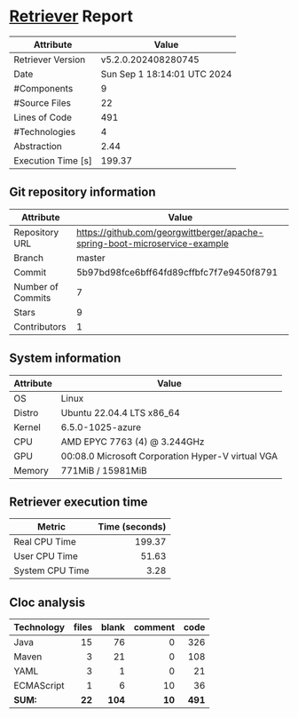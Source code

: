 # [Retriever](https://github.com/PalladioSimulator/Palladio-ReverseEngineering-Retriever) Report
| Attribute          | Value |
| ------------------ | ----- |
| Retriever Version  | v5.2.0.202408280745 |
| Date               | Sun Sep  1 18:14:01 UTC 2024 |
| #Components        | 9 |
| #Source Files      | 22 |
| Lines of Code      | 491 |
| #Technologies      | 4 |
| Abstraction        | 2.44 |
| Execution Time [s] | 199.37 |

## Git repository information
|      Attribute    | Value |
| ----------------- | ----- |
| Repository URL    | https://github.com/georgwittberger/apache-spring-boot-microservice-example |
| Branch            | master |
| Commit            | 5b97bd98fce6bff64fd89cffbfc7f7e9450f8791 |
| Number of Commits | 7 |
| Stars             | 9 |
| Contributors      | 1 |


## System information
| Attribute | Value |
| --------- | ----- |
| OS | Linux  |
| Distro | Ubuntu 22.04.4 LTS x86_64  |
| Kernel | 6.5.0-1025-azure  |
| CPU | AMD EPYC 7763 (4) @ 3.244GHz  |
| GPU | 00:08.0 Microsoft Corporation Hyper-V virtual VGA  |
| Memory | 771MiB / 15981MiB  |

## Retriever execution time
| Metric | Time (seconds) |
| --- | ---: |
| Real CPU Time | 199.37 |
| User CPU Time | 51.63 |
| System CPU Time | 3.28 |
<!--
Explainations:
- __Real CPU Time__: actual time the command has run (can be less than total time spent in user and system mode for multi-threaded processes)
- __User CPU Time__: time the command has spent running in user mode
- __System CPU Time__: time the command has spent running in system or kernel mode
-->

## Cloc analysis

<!-- github.com/AlDanial/cloc v 1.90  T=0.05 s (602.8 files/s, 18268.1 lines/s) -->

|Technology|files|blank|comment|code|
|:-------|-------:|-------:|-------:|-------:|
|Java|15|76|0|326|
|Maven|3|21|0|108|
|YAML|3|1|0|21|
|ECMAScript|1|6|10|36|
|**SUM:**|**22**|**104**|**10**|**491**|
